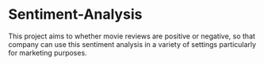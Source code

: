 # Sentiment-Analysis
This project aims to whether movie reviews are positive or negative, so that company can use this sentiment analysis in a variety of settings particularly for marketing purposes. 
